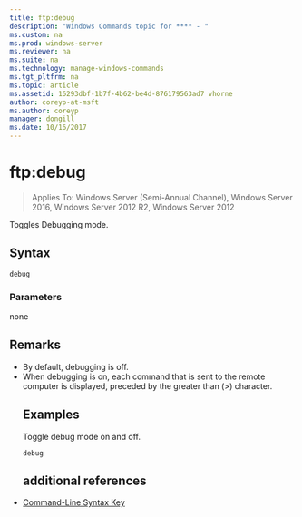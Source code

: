```yaml
---
title: ftp:debug
description: "Windows Commands topic for **** - "
ms.custom: na
ms.prod: windows-server
ms.reviewer: na
ms.suite: na
ms.technology: manage-windows-commands
ms.tgt_pltfrm: na
ms.topic: article
ms.assetid: 16293dbf-1b7f-4b62-be4d-876179563ad7 vhorne
author: coreyp-at-msft
ms.author: coreyp
manager: dongill
ms.date: 10/16/2017
---
```

# ftp:debug

>Applies To: Windows Server (Semi-Annual Channel), Windows Server 2016, Windows Server 2012 R2, Windows Server 2012

Toggles Debugging mode.   
## Syntax  
```  
debug  
```  
### Parameters  
none  
## Remarks  
- By default, debugging is off.  
- When debugging is on, each command that is sent to the remote computer is displayed, preceded by the greater than (>) character.  
  ## <a name="BKMK_Examples"></a>Examples  
  Toggle debug mode on and off.  
  ```  
  debug  
  ```  
  ## additional references  
- [Command-Line Syntax Key](command-line-syntax-key.md)  

